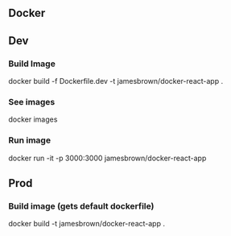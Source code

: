 ## Docker

## Dev

### Build Image
docker build -f Dockerfile.dev -t jamesbrown/docker-react-app .

### See images
docker images

### Run image
docker run -it -p 3000:3000 jamesbrown/docker-react-app

## Prod

### Build image (gets default dockerfile)
docker build -t jamesbrown/docker-react-app .